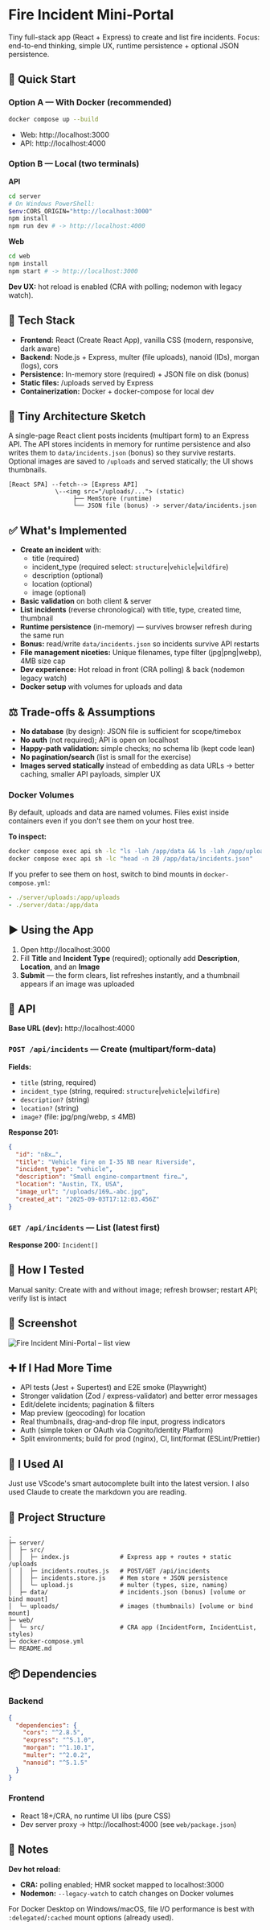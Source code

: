 # Fire Incident Mini-Portal

Tiny full-stack app (React + Express) to create and list fire incidents. Focus: end-to-end thinking, simple UX, runtime persistence + optional JSON persistence.

## 🏁 Quick Start

### Option A — With Docker (recommended)
```bash
docker compose up --build
```
- Web: http://localhost:3000
- API: http://localhost:4000

### Option B — Local (two terminals)

**API**
```bash
cd server
# On Windows PowerShell:
$env:CORS_ORIGIN="http://localhost:3000"
npm install
npm run dev # -> http://localhost:4000
```

**Web**
```bash
cd web
npm install
npm start # -> http://localhost:3000
```

**Dev UX:** hot reload is enabled (CRA with polling; nodemon with legacy watch).

## 🧰 Tech Stack

- **Frontend:** React (Create React App), vanilla CSS (modern, responsive, dark aware)
- **Backend:** Node.js + Express, multer (file uploads), nanoid (IDs), morgan (logs), cors
- **Persistence:** In-memory store (required) + JSON file on disk (bonus)
- **Static files:** /uploads served by Express
- **Containerization:** Docker + docker-compose for local dev

## 🧭 Tiny Architecture Sketch

A single-page React client posts incidents (multipart form) to an Express API. The API stores incidents in memory for runtime persistence and also writes them to `data/incidents.json` (bonus) so they survive restarts. Optional images are saved to `/uploads` and served statically; the UI shows thumbnails.

```
[React SPA] --fetch--> [Express API]
             \--<img src="/uploads/..."> (static)
                  ├── MemStore (runtime)
                  └── JSON file (bonus) -> server/data/incidents.json
```

## ✅ What's Implemented

- **Create an incident** with:
  - title (required)
  - incident_type (required select: `structure`|`vehicle`|`wildfire`)
  - description (optional)
  - location (optional)
  - image (optional)
- **Basic validation** on both client & server
- **List incidents** (reverse chronological) with title, type, created time, thumbnail
- **Runtime persistence** (in-memory) — survives browser refresh during the same run
- **Bonus:** read/write `data/incidents.json` so incidents survive API restarts
- **File management niceties:** Unique filenames, type filter (jpg|png|webp), 4MB size cap
- **Dev experience:** Hot reload in front (CRA polling) & back (nodemon legacy watch)
- **Docker setup** with volumes for uploads and data

## ⚖️ Trade-offs & Assumptions

- **No database** (by design): JSON file is sufficient for scope/timebox
- **No auth** (not required); API is open on localhost
- **Happy-path validation:** simple checks; no schema lib (kept code lean)
- **No pagination/search** (list is small for the exercise)
- **Images served statically** instead of embedding as data URLs → better caching, smaller API payloads, simpler UX

### Docker Volumes

By default, uploads and data are named volumes. Files exist inside containers even if you don't see them on your host tree.

**To inspect:**
```bash
docker compose exec api sh -lc "ls -lah /app/data && ls -lah /app/uploads"
docker compose exec api sh -lc "head -n 20 /app/data/incidents.json"
```

If you prefer to see them on host, switch to bind mounts in `docker-compose.yml`:
```yaml
- ./server/uploads:/app/uploads
- ./server/data:/app/data
```

## ▶️ Using the App

1. Open http://localhost:3000
2. Fill **Title** and **Incident Type** (required); optionally add **Description**, **Location**, and an **Image**
3. **Submit** — the form clears, list refreshes instantly, and a thumbnail appears if an image was uploaded

## 🔌 API

**Base URL (dev):** http://localhost:4000

### `POST /api/incidents` — Create (multipart/form-data)

**Fields:**
- `title` (string, required)
- `incident_type` (string, required: `structure`|`vehicle`|`wildfire`)
- `description?` (string)
- `location?` (string)
- `image?` (file: jpg/png/webp, ≤ 4MB)

**Response 201:**
```json
{
  "id": "n8x…",
  "title": "Vehicle fire on I-35 NB near Riverside",
  "incident_type": "vehicle",
  "description": "Small engine-compartment fire…",
  "location": "Austin, TX, USA",
  "image_url": "/uploads/169…-abc.jpg",
  "created_at": "2025-09-03T17:12:03.456Z"
}
```

### `GET /api/incidents` — List (latest first)

**Response 200:** `Incident[]`

## 🧪 How I Tested

Manual sanity: Create with and without image; refresh browser; restart API; verify list is intact

## 📸 Screenshot

![Fire Incident Mini-Portal – list view](docs/screenshot.png)


## ➕ If I Had More Time

- API tests (Jest + Supertest) and E2E smoke (Playwright)
- Stronger validation (Zod / express-validator) and better error messages
- Edit/delete incidents; pagination & filters
- Map preview (geocoding) for location
- Real thumbnails, drag-and-drop file input, progress indicators
- Auth (simple token or OAuth via Cognito/Identity Platform)
- Split environments; build for prod (nginx), CI, lint/format (ESLint/Prettier)

## 🤖 I Used AI

Just use VScode's smart autocomplete built into the latest version.
I also used Claude to create the markdown you are reading.

## 📂 Project Structure

```
.
├─ server/
│  ├─ src/
│  │  ├─ index.js              # Express app + routes + static /uploads
│  │  ├─ incidents.routes.js   # POST/GET /api/incidents
│  │  ├─ incidents.store.js    # Mem store + JSON persistence
│  │  └─ upload.js             # multer (types, size, naming)
│  ├─ data/                    # incidents.json (bonus) [volume or bind mount]
│  └─ uploads/                 # images (thumbnails) [volume or bind mount]
├─ web/
│  └─ src/                     # CRA app (IncidentForm, IncidentList, styles)
├─ docker-compose.yml
└─ README.md
```

## 📦 Dependencies

### Backend
```json
{
  "dependencies": {
    "cors": "^2.8.5",
    "express": "^5.1.0",
    "morgan": "^1.10.1",
    "multer": "^2.0.2",
    "nanoid": "^5.1.5"
  }
}
```

### Frontend
- React 18+/CRA, no runtime UI libs (pure CSS)
- Dev server proxy → http://localhost:4000 (see `web/package.json`)

## 📝 Notes

**Dev hot reload:**
- **CRA:** polling enabled; HMR socket mapped to localhost:3000
- **Nodemon:** `--legacy-watch` to catch changes on Docker volumes

For Docker Desktop on Windows/macOS, file I/O performance is best with `:delegated`/`:cached` mount options (already used).